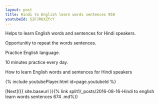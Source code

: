 ```yaml
---
layout: post
title: Hindi to English learn words sentences 958 
youtubeId: S2FJR6XZfcY
---
```

 
 
Helps to learn English words and sentences for Hindi speakers.

Opportunitiy to repeat the words sentences. 

Practice English language. 
 
10 minutes practice every day. 
 
How to learn English words and sentences for Hindi speakers 
 
{% include youtubePlayer.html id=page.youtubeId %}
 
 
[Next]({{ site.baseurl }}{% link  split1/_posts/2016-08-16-Hindi to english learn words sentences 674 .md%})
 
